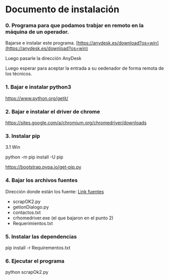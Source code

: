 # Documento de instalación


### 0. Programa para que podamos trabjar en remoto en la máquina de un operador.
Bajarse e instalar este programa.
[https://anydesk.es/download?os=win](https://anydesk.es/download?os=win)

Luego pasarle la dirección AnyDesk

Luego esperar para aceptar la entrada a su oedenador de forma remota de los técnicos.

### 1. Bajar e instalar python3
https://www.python.org/getit/

### 2. Bajar e instalar el driver de chrome 
https://sites.google.com/a/chromium.org/chromedriver/downloads

### 3. Instalar pip 

3.1 Win

python -m pip install -U pip

https://bootstrap.pypa.io/get-pip.py



### 4. Bajar los archivos fuentes
Dirección donde están los fuente: [Link fuentes](https://drive.google.com/open?id=133ZpgI7VegnoULgyoF7wMEf4RsqxWPdB)

* scrapOK2.py
* getionDialogo.py
* contactos.txt
* crhomedriver.exe (el que bajaron en el punto 2)
* Requerimientos.txt


### 5. Instalar las dependencias 
pip install -r Requirementos.txt


### 6. Ejecutar el programa
python scrapOk2.py
